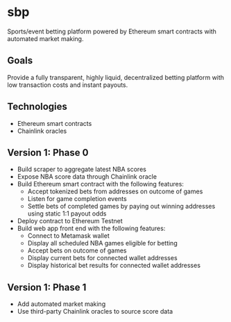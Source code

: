 # sbp

Sports/event betting platform powered by Ethereum smart contracts with automated market making.

## Goals

Provide a fully transparent, highly liquid, decentralized betting platform with low transaction costs and instant payouts.

## Technologies

+ Ethereum smart contracts
+ Chainlink oracles

## Version 1: Phase 0

+ Build scraper to aggregate latest NBA scores
+ Expose NBA score data through Chainlink oracle
+ Build Ethereum smart contract with the following features:
  + Accept tokenized bets from addresses on outcome of games
  + Listen for game completion events
  + Settle bets of completed games by paying out winning addresses using static 1:1 payout odds
+ Deploy contract to Ethereum Testnet
+ Build web app front end with the following features:
  + Connect to Metamask wallet
  + Display all scheduled NBA games eligible for betting
  + Accept bets on outcome of games
  + Display current bets for connected wallet addresses
  + Display historical bet results for connected wallet addresses
  
## Version 1: Phase 1

+ Add automated market making
+ Use third-party Chainlink oracles to source score data
